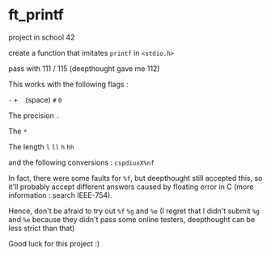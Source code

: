 # ft_printf

project in school 42

create a function that imitates ```printf``` in ```<stdio.h>```

pass with 111 / 115 (deepthought gave me 112)

This works with the following flags :

```-``` ```+``` ``` ``` (space) ```#``` ```0```

The precision ```.```

The ```*```

The length ```l``` ```ll``` ```h``` ```hh```

and the following conversions :
```cspdiuxX%nf```

In fact, there were some faults for ```%f```, but deepthought still accepted this, so it'll probably accept different answers caused by floating error in C (more information : search IEEE-754).

Hence, don't be afraid to try out ```%f``` ```%g``` and ```%e``` (I regret that I didn't submit ```%g``` and ```%e``` because they didn't pass some online testers, deepthought can be less strict than that)

Good luck for this project :)
